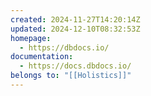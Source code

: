 ```yaml
---
created: 2024-11-27T14:20:14Z
updated: 2024-12-10T08:32:53Z
homepage:
  - https://dbdocs.io/
documentation:
  - https://docs.dbdocs.io/
belongs to: "[[Holistics]]"
---
```

